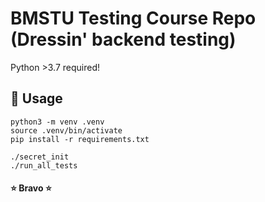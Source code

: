 # BMSTU Testing Course Repo (Dressin' backend testing)
Python >3.7 required!

## :telescope: Usage
```
python3 -m venv .venv
source .venv/bin/activate
pip install -r requirements.txt

./secret_init
./run_all_tests
```
#### :star: Bravo :star:
